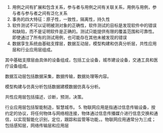 1. 用例之间有扩展和包含关系，参与者与用例之间有关联关系，用例与用例，参与者与参与者之间有泛化关系
2. 事务的四大特征：原子性，一致性，隔离性，持久性
3. 软件测试不可以证明被测对象的正确性，软件测试的目标是发现软件中的错误和缺陷，而不是证明软件是正确的。测试只能提供有限的覆盖范围和可靠性。即使通过了所有的测试用例，也可能存在其他未被发现的错误
4. 数据孪生系统由基础支撑层，数据互动层，模型构建和仿真分析层，共性应用层和行业应用层组成。 

其中基础支撑层由具体的设备组成，包括工业设备，城市建设设备，交通工具和医疗设备组成。

数据互动层包括数据采集，数据传输，数据处理等内容。

模型构建与仿真分析包括数据建模数据仿真与分析。

共性应用层包括描述，诊断，预测，决策。

行业应用层包括智能制造，智慧城市。
5. 物联网应用是指通过信息传输设备，按约定的协议，将任何物体与网络相连接，物体通过信息传播媒介进行信息交换和通信，以实现智能化识别，定位，跟踪和监管等功能，。物联网应用通常分为三成；包括感知层，网络传输层和应用层